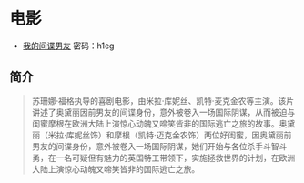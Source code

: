 # 电影

- [我的间谍男友](https://pan.baidu.com/share/init?surl=rtGujm6ODZ-I1jhuygPESQ#h1eg) 密码：h1eg 
## 简介
> 苏珊娜·福格执导的喜剧电影，由米拉·库妮丝、凯特·麦克金农等主演。该片讲述了奥黛丽因前男友的间谍身份，意外被卷入一场国际阴谋，从而被迫与闺蜜摩根在欧洲大陆上演惊心动魄又啼笑皆非的国际逃亡之旅的故事。奥黛丽（米拉·库妮丝饰）和摩根（凯特·迈克金农饰）两位好闺蜜，因奥黛丽前男友的间谍身份，意外被卷入一场国际阴谋，她们开始与各位杀手斗智斗勇，在一名可疑但有魅力的英国特工带领下，实施拯救世界的计划，在欧洲大陆上演惊心动魄又啼笑皆非的国际逃亡之旅。
